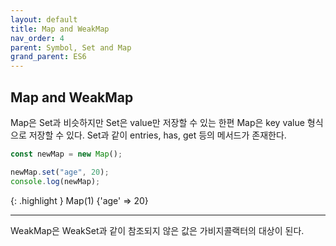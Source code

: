 ```yaml
---
layout: default
title: Map and WeakMap
nav_order: 4
parent: Symbol, Set and Map
grand_parent: ES6
---
```


## Map and WeakMap

Map은 Set과 비슷하지만 Set은 value만 저장할 수 있는 한편 Map은 key value 형식으로 저장할 수 있다. Set과 같이 entries, has, get 등의 메서드가 존재한다.

```js
const newMap = new Map();

newMap.set("age", 20);
console.log(newMap);
```

{: .highlight }
Map(1) \{'age' =\> 20\}

---

WeakMap은 WeakSet과 같이 참조되지 않은 값은 가비지콜랙터의 대상이 된다.
